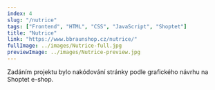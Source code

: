 ```yaml
---
index: 4
slug: "/nutrice"
tags: ["Frontend", "HTML", "CSS", "JavaScript", "Shoptet"]
title: "Nutrice"
link: "https://www.bbraunshop.cz/nutrice/"
fullImage: ../images/Nutrice-full.jpg
previewImage: ../images/Nutrice-preview.jpg
---
```


Zadáním projektu bylo nakódování stránky podle grafického návrhu na Shoptet e-shop.